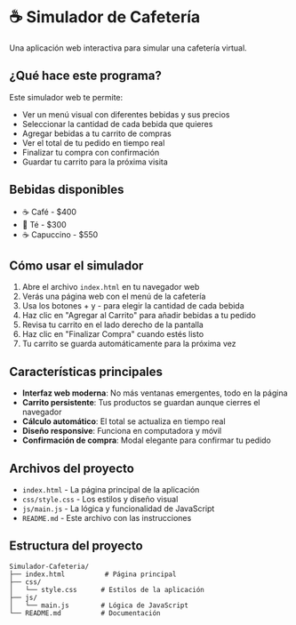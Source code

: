 # ☕ Simulador de Cafetería

Una aplicación web interactiva para simular una cafetería virtual.

## ¿Qué hace este programa?

Este simulador web te permite:
- Ver un menú visual con diferentes bebidas y sus precios
- Seleccionar la cantidad de cada bebida que quieres
- Agregar bebidas a tu carrito de compras
- Ver el total de tu pedido en tiempo real
- Finalizar tu compra con confirmación
- Guardar tu carrito para la próxima visita

## Bebidas disponibles

- ☕ Café - $400
- 🍵 Té - $300
- ☕ Capuccino - $550

## Cómo usar el simulador

1. Abre el archivo `index.html` en tu navegador web
2. Verás una página web con el menú de la cafetería
3. Usa los botones + y - para elegir la cantidad de cada bebida
4. Haz clic en "Agregar al Carrito" para añadir bebidas a tu pedido
5. Revisa tu carrito en el lado derecho de la pantalla
6. Haz clic en "Finalizar Compra" cuando estés listo
7. Tu carrito se guarda automáticamente para la próxima vez

## Características principales

- **Interfaz web moderna**: No más ventanas emergentes, todo en la página
- **Carrito persistente**: Tus productos se guardan aunque cierres el navegador
- **Cálculo automático**: El total se actualiza en tiempo real
- **Diseño responsive**: Funciona en computadora y móvil
- **Confirmación de compra**: Modal elegante para confirmar tu pedido

## Archivos del proyecto

- `index.html` - La página principal de la aplicación
- `css/style.css` - Los estilos y diseño visual
- `js/main.js` - La lógica y funcionalidad de JavaScript
- `README.md` - Este archivo con las instrucciones

## Estructura del proyecto

```
Simulador-Cafeteria/
├── index.html          # Página principal
├── css/
│   └── style.css      # Estilos de la aplicación
├── js/
│   └── main.js        # Lógica de JavaScript
└── README.md          # Documentación
```